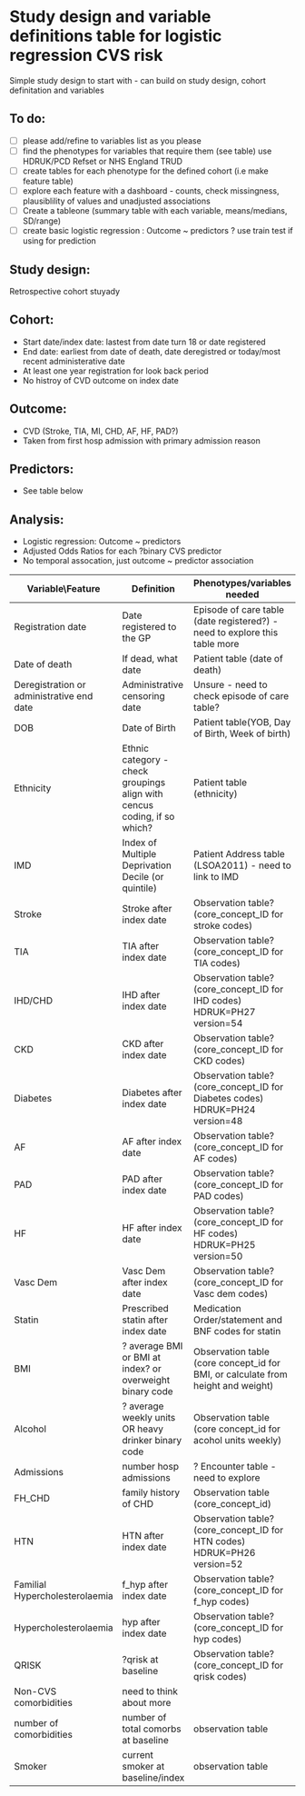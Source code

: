 # Study design and variable definitions table for logistic regression CVS risk
Simple study design to start with - can build on study design, cohort definitation and variables

## To do:
- [ ] please add/refine to variables list as you please
- [ ] find the phenotypes for variables that require them (see table) use HDRUK/PCD Refset or NHS England TRUD
- [ ] create tables for each phenotype for the defined cohort (i.e make feature table)
- [ ] explore each feature with a dashboard - counts, check missingness, plausiblility of values and unadjusted associations
- [ ] Create a tableone (summary table with each variable, means/medians, SD/range)
- [ ] create basic logistic regression : Outcome ~ predictors ? use train test if using for prediction

## Study design:
Retrospective cohort stuyady

## Cohort:
- Start date/index date: lastest from date turn 18 or date registered
- End date: earliest from date of death, date deregistred or today/most recent administerative date
- At least one year registration for look back period
- No histroy of CVD outcome on index date

## Outcome:
- CVD (Stroke, TIA, MI, CHD, AF, HF, PAD?)
- Taken from first hosp admission with primary admission reason

## Predictors:
- See table below

## Analysis:
- Logistic regression: Outcome ~ predictors
- Adjusted Odds Ratios for each ?binary CVS predictor
- No temporal assocation, just outcome ~ predictor association



| Variable\Feature | Definition  | Phenotypes/variables needed |Variable type | Phenotype required| Task Status (empty if not started)|
|------------|------------|------------|-----------|-----------|-----------|
| Registration date| Date registered to the GP|Episode of care table (date registered?) - need to explore this table more| Date| |
| Date of death | If dead, what date| Patient table (date of death) | Date| |
| Deregistration or administrative end date | Administrative censoring date| Unsure - need to check episode of care table?| Date| |
| DOB | Date of Birth| Patient table(YOB, Day of Birth, Week of birth)| Date| |
| Ethnicity | Ethnic category - check groupings align with cencus coding, if so which? | Patient table (ethnicity) | Categorical | |
| IMD | Index of Multiple Deprivation Decile (or quintile) | Patient Address table (LSOA2011) - need to link to IMD| Categorical | |
| Stroke | Stroke after index date | Observation table?(core_concept_ID for stroke codes) | Binary (for now)| Y|
|TIA |TIA after index date | Observation table?(core_concept_ID for TIA codes) | Binary (for now)| Y|
| IHD/CHD|IHD after index date | Observation table?(core_concept_ID for IHD codes) HDRUK=PH27 version=54| Binary (for now)|  Y|
| CKD| CKD after index date | Observation table?(core_concept_ID for CKD codes) | Binary (for now)|  Y|
| Diabetes |Diabetes after index date | Observation table?(core_concept_ID for Diabetes codes) HDRUK=PH24 version=48| Binary (for now)|  Y|
| AF | AF after index date | Observation table?(core_concept_ID for AF codes) | Binary (for now)|  Y|
| PAD |PAD after index date | Observation table?(core_concept_ID for PAD codes) | Binary (for now)|  Y|
| HF |HF after index date | Observation table?(core_concept_ID for HF codes) HDRUK=PH25 version=50| Binary (for now)|  Y|
| Vasc Dem | Vasc Dem after index date | Observation table?(core_concept_ID for Vasc dem codes) | Binary (for now)|  Y|
| Statin |Prescribed statin after index date |  Medication Order/statement and BNF codes for statin| Binary (for now)|  Y|
| BMI |  ? average BMI or BMI at index? or overweight binary code | Observation table (core concept_id for BMI, or calculate from height and weight) | ?categorical vs cont| Y|
| Alcohol | ? average weekly units OR heavy drinker binary code | Observation table (core concept_id for acohol units weekly) | ?categorical vs cont vs binary| Y|
| Admissions | number hosp admissions | ? Encounter table - need to explore | cont?| |
| FH_CHD | family history of CHD | Observation table (core_concept_id) | binary| Y|
| HTN |HTN after index date | Observation table?(core_concept_ID for HTN codes) HDRUK=PH26 version=52| Binary (for now)|  Y| Used PCD refsets for HTN to create mini dashboard on snowflake -  https://app.snowflake.com/atkjncu/nel_icb/#/htn_refset_exploration-dbujlmi7N|
| Familial Hypercholesterolaemia | f_hyp after index date | Observation table?(core_concept_ID for f_hyp codes) | Binary (for now)|  Y|
| Hypercholesterolaemia |  hyp after index date | Observation table?(core_concept_ID for hyp codes) | Binary (for now)|  Y|
| QRISK | ?qrisk at baseline | Observation table?(core_concept_ID for qrisk codes) | Binary (for now)|  Y|
| Non-CVS comorbidities | need to think about more|  | |Y|
| number of comorbidities | number of total comorbs at baseline | observation table | cont| Y|
| Smoker| current smoker at baseline/index | observation table | binary| Y|
